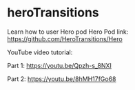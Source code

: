 # heroTransitions
Learn how to user Hero pod
Hero Pod link: https://github.com/HeroTransitions/Hero

YouTube video tutorial:

Part 1: https://youtu.be/Qpzh-s_8NXI

Part 2: https://youtu.be/8hMH17fGo68

